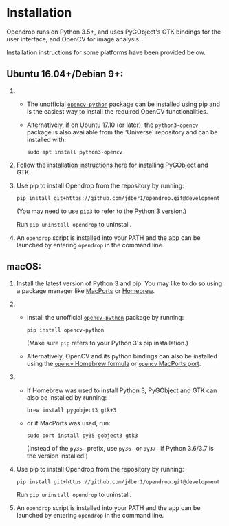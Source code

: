 # Installation

Opendrop runs on Python 3.5+, and uses PyGObject's GTK bindings for the user interface, and OpenCV for image analysis. 

Installation instructions for some platforms have been provided below.

## Ubuntu 16.04+/Debian 9+:

1. - The unofficial [`opencv-python`](https://pypi.org/project/opencv-python/) package can be installed using pip and is the easiest way to install the required OpenCV functionalities.
   - Alternatively, if on Ubuntu 17.10 (or later), the `python3-opencv` package is also available from the 'Universe' repository and can be installed with:

         sudo apt install python3-opencv

2. Follow the [installation instructions here](https://pygobject.readthedocs.io/en/latest/getting_started.html#ubuntu-logo-ubuntu-debian-logo-debian) for installing PyGObject and GTK.

3. Use pip to install Opendrop from the repository by running:
   
       pip install git+https://github.com/jdber1/opendrop.git@development
   (You may need to use `pip3` to refer to the Python 3 version.)
   
   Run `pip uninstall opendrop` to uninstall.

4. An `opendrop` script is installed into your PATH and the app can be launched by entering `opendrop` in the command line.

## macOS:

1. Install the latest version of Python 3 and pip. You may like to do so using a package manager like [MacPorts](https://www.macports.org/) or [Homebrew](https://brew.sh/).

2. - Install the unofficial [`opencv-python`](https://pypi.org/project/opencv-python/) package by running:
     
         pip install opencv-python
     
     (Make sure `pip` refers to your Python 3's pip installation.)
   - Alternatively, OpenCV and its python bindings can also be installed using the [`opencv` Homebrew formula](https://formulae.brew.sh/formula/opencv) or [`opencv` MacPorts port](https://www.macports.org/ports.php?by=library&substr=opencv).

3. - If Homebrew was used to install Python 3, PyGObject and GTK can also be installed by running:
     
         brew install pygobject3 gtk+3
   
   - or if MacPorts was used, run:
     
         sudo port install py35-gobject3 gtk3
         
     (Instead of the `py35-` prefix, use `py36-` or `py37-` if Python 3.6/3.7 is the version installed.)

4. Use pip to install Opendrop from the repository by running:
   
       pip install git+https://github.com/jdber1/opendrop.git@development
   
   Run `pip uninstall opendrop` to uninstall.

5. An `opendrop` script is installed into your PATH and the app can be launched by entering `opendrop` in the command line.
